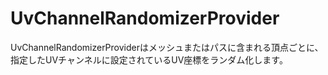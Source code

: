 # UvChannelRandomizerProvider

UvChannelRandomizerProviderはメッシュまたはパスに含まれる頂点ごとに、指定したUVチャンネルに設定されているUV座標をランダム化します。
